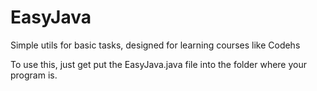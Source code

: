 # EasyJava
Simple utils for basic tasks, designed for learning courses like Codehs

To use this, just get put the EasyJava.java file into the folder where your program is.
